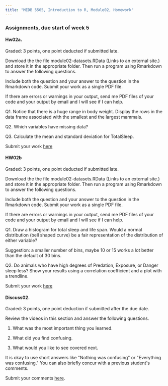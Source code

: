 ```yaml
---
title: "MEDB 5505, Introduction to R, Module02, Homework"
---
```


### Assignments, due start of week 5

#### Hw02a. 

Graded: 3 points, one point deducted if submitted late.

Download the the file module02-datasets.RData (Links to an external site.) and store it in the appropriate folder. Then run a program using Rmarkdown to answer the following questions.

Include both the question and your answer to the question in the Rmarkdown code. Submit your work as a single PDF file.

If there are errors or warnings in your output, send me PDF files of your code and your output by email and I will see if I can help.

Q1. Notice that there is a huge range in body weight. Display the rows in the data frame associated with the smallest and the largest mammals.

Q2. Which variables have missing data?

Q3. Calculate the mean and standard deviation for TotalSleep.

Submit your work [here][can1]

#### HW02b

Graded: 3 points, one point deducted if submitted late.

Download the the file module02-datasets.RData (Links to an external site.) and store it in the appropriate folder. Then run a program using Rmarkdown to answer the following questions.

Include both the question and your answer to the question in the Rmarkdown code. Submit your work as a single PDF file.

If there are errors or warnings in your output, send me PDF files of your code and your output by email and I will see if I can help.

Q1. Draw a histogram for total sleep and life span. Would a normal distribution (bell shaped curve) be a fair representation of the distribution of either variable?

Suggestion: a smaller number of bins, maybe 10 or 15 works a lot better than the default of 30 bins.

Q2. Do animals who have high degrees of Predation, Exposure, or Danger sleep less? Show your results using a correlation coefficient and a plot with a trendline.

Submit your work [here][can2]


#### Discuss02. 

Graded: 3 points, one point deduction if submitted after the due date.

Review the videos in this section and answer the following questions.

1. What was the most important thing you learned.

2. What did you find confusing.

3. What would you like to see covered next.

It is okay to use short answers like "Nothing was confusing" or "Everything was confusing." You can also briefly concur with a previous student's comments.

Submit your comments [here][can3].

[can1]: https://umkc.instructure.com/courses/65169/assignments/279193?module_item_id=830857
[can2]: https://umkc.instructure.com/courses/65169/assignments/306536?module_item_id=911168
[can3]: https://umkc.instructure.com/courses/65169/discussion_topics/237548?module_item_id=830856
